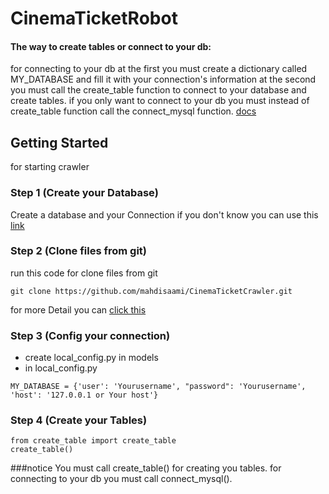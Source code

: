 # CinemaTicketRobot

#### The way to create tables or connect to your db:
for connecting to your db at the first you must create a dictionary
    called MY_DATABASE and fill it with your connection's information
    at the second you must call the create_table function to connect to your
    database and create tables.
    if you only want to connect to your db you must instead of create_table function
    call the connect_mysql function. [docs](https://docs.google.com/document/d/1vglnqYzsfDSnvUXul6yYkEiEnmbiTnO-4ky31qp4-Zk/edit?usp=sharing)
    
## Getting Started
 for starting crawler
 
### Step 1 (Create your Database)
Create a database and your Connection 
if you don't know you can use this [link](https://tecadmin.net/install-postgresql-server-on-ubuntu/)

### Step 2 (Clone files from git)

run this code for clone files from git

```
git clone https://github.com/mahdisaami/CinemaTicketCrawler.git
```
for more Detail you can [click this](https://www.atlassian.com/git/tutorials/setting-up-a-repository/git-clone)

### Step 3 (Config your connection)

* create local_config.py in models
* in local_config.py 
```
MY_DATABASE = {'user': 'Yourusername', "password": 'Yourusername', 'host': '127.0.0.1 or Your host'}
```

### Step 4 (Create your Tables)

```
from create_table import create_table
create_table()
```
###notice
You must call create_table() for creating you tables.
 for connecting to your db you must call connect_mysql().

